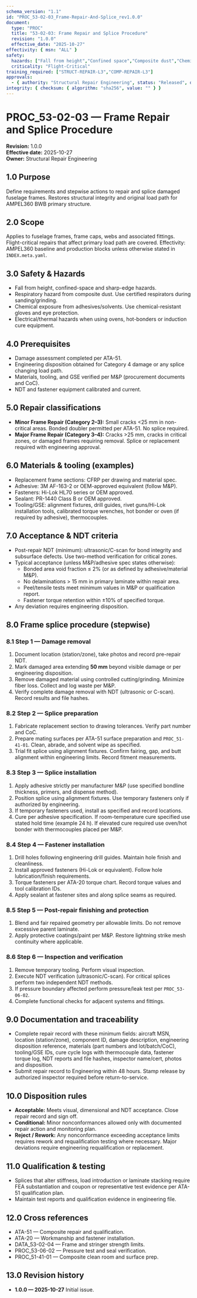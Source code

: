```yaml
---
schema_version: "1.1"
id: "PROC_53-02-03_Frame-Repair-And-Splice_rev1.0.0"
document:
  type: "PROC"
  title: "53-02-03: Frame Repair and Splice Procedure"
  revision: "1.0.0"
  effective_date: "2025-10-27"
effectivity: { msn: "ALL" }
safety:
  hazards: ["Fall from height","Confined space","Composite dust","Chemical exposure"]
  criticality: "Flight-Critical"
training_required: ["STRUCT-REPAIR-L3","COMP-REPAIR-L3"]
approvals:
  - { authority: "Structural Repair Engineering", status: "Released", date: "2025-10-27" }
integrity: { checksum: { algorithm: "sha256", value: "" } }
---
```

# PROC_53-02-03 — Frame Repair and Splice Procedure
**Revision:** 1.0.0  
**Effective date:** 2025-10-27  
**Owner:** Structural Repair Engineering

## 1.0 Purpose
Define requirements and stepwise actions to repair and splice damaged fuselage frames. Restores structural integrity and original load path for AMPEL360 BWB primary structure.

## 2.0 Scope
Applies to fuselage frames, frame caps, webs and associated fittings. Flight-critical repairs that affect primary load path are covered. Effectivity: AMPEL360 baseline and production blocks unless otherwise stated in `INDEX.meta.yaml`.

## 3.0 Safety & Hazards
- Fall from height, confined-space and sharp-edge hazards.  
- Respiratory hazard from composite dust. Use certified respirators during sanding/grinding.  
- Chemical exposure from adhesives/solvents. Use chemical-resistant gloves and eye protection.  
- Electrical/thermal hazards when using ovens, hot-bonders or induction cure equipment.

## 4.0 Prerequisites
- Damage assessment completed per ATA-51.  
- Engineering disposition obtained for Category 4 damage or any splice changing load path.  
- Materials, tooling, and GSE verified per M&P (procurement documents and CoC).  
- NDT and fastener equipment calibrated and current.

## 5.0 Repair classifications
- **Minor Frame Repair (Category 2–3):** Small cracks <25 mm in non-critical areas. Bonded doubler permitted per ATA-51. No splice required.  
- **Major Frame Repair (Category 3–4):** Cracks >25 mm, cracks in critical zones, or damaged frames requiring removal. Splice or replacement required with engineering approval.

## 6.0 Materials & tooling (examples)
- Replacement frame sections: CFRP per drawing and material spec.  
- Adhesive: 3M AF-163-2 or OEM-approved equivalent (follow M&P).  
- Fasteners: Hi-Lok HL70 series or OEM approved.  
- Sealant: PR-1440 Class B or OEM approved.  
- Tooling/GSE: alignment fixtures, drill guides, rivet guns/Hi-Lok installation tools, calibrated torque wrenches, hot bonder or oven (if required by adhesive), thermocouples.

## 7.0 Acceptance & NDT criteria
- Post-repair NDT (minimum): ultrasonic/C-scan for bond integrity and subsurface defects. Use two-method verification for critical zones.  
- Typical acceptance (unless M&P/adhesive spec states otherwise):  
  - Bonded area void fraction ≤ 2% (or as defined by adhesive/material M&P).  
  - No delaminations > 15 mm in primary laminate within repair area.  
  - Peel/tensile tests meet minimum values in M&P or qualification report.  
  - Fastener torque retention within ±10% of specified torque.  
- Any deviation requires engineering disposition.

## 8.0 Frame splice procedure (stepwise)
### 8.1 Step 1 — Damage removal
1. Document location (station/zone), take photos and record pre-repair NDT.  
2. Mark damaged area extending **50 mm** beyond visible damage or per engineering disposition.  
3. Remove damaged material using controlled cutting/grinding. Minimize fiber loss. Collect and log waste per M&P.  
4. Verify complete damage removal with NDT (ultrasonic or C-scan). Record results and file hashes.

### 8.2 Step 2 — Splice preparation
1. Fabricate replacement section to drawing tolerances. Verify part number and CoC.  
2. Prepare mating surfaces per ATA-51 surface preparation and `PROC_51-41-01`. Clean, abrade, and solvent wipe as specified.  
3. Trial fit splice using alignment fixtures. Confirm fairing, gap, and butt alignment within engineering limits. Record fitment measurements.

### 8.3 Step 3 — Splice installation
1. Apply adhesive strictly per manufacturer M&P (use specified bondline thickness, primers, and dispense method).  
2. Position splice using alignment fixtures. Use temporary fasteners only if authorized by engineering.  
3. If temporary fasteners used, install as specified and record locations.  
4. Cure per adhesive specification. If room-temperature cure specified use stated hold time (example 24 h). If elevated cure required use oven/hot bonder with thermocouples placed per M&P.

### 8.4 Step 4 — Fastener installation
1. Drill holes following engineering drill guides. Maintain hole finish and cleanliness.  
2. Install approved fasteners (Hi-Lok or equivalent). Follow hole lubrication/finish requirements.  
3. Torque fasteners per ATA-20 torque chart. Record torque values and tool calibration IDs.  
4. Apply sealant at fastener sites and along splice seams as required.

### 8.5 Step 5 — Post-repair finishing and protection
1. Blend and fair repaired geometry per allowable limits. Do not remove excessive parent laminate.  
2. Apply protective coatings/paint per M&P. Restore lightning strike mesh continuity where applicable.

### 8.6 Step 6 — Inspection and verification
1. Remove temporary tooling. Perform visual inspection.  
2. Execute NDT verification (ultrasonic/C-scan). For critical splices perform two independent NDT methods.  
3. If pressure boundary affected perform pressure/leak test per `PROC_53-06-02`.  
4. Complete functional checks for adjacent systems and fittings.

## 9.0 Documentation and traceability
- Complete repair record with these minimum fields: aircraft MSN, location (station/zone), component ID, damage description, engineering disposition reference, materials (part numbers and lot/batch/CoC), tooling/GSE IDs, cure cycle logs with thermocouple data, fastener torque log, NDT reports and file hashes, inspector name/cert, photos and disposition.  
- Submit repair record to Engineering within 48 hours. Stamp release by authorized inspector required before return-to-service.

## 10.0 Disposition rules
- **Acceptable:** Meets visual, dimensional and NDT acceptance. Close repair record and sign off.  
- **Conditional:** Minor nonconformances allowed only with documented repair action and monitoring plan.  
- **Reject / Rework:** Any nonconformance exceeding acceptance limits requires rework and requalification testing where necessary. Major deviations require engineering requalification or replacement.

## 11.0 Qualification & testing
- Splices that alter stiffness, load introduction or laminate stacking require FEA substantiation and coupon or representative test evidence per ATA-51 qualification plan.  
- Maintain test reports and qualification evidence in engineering file.

## 12.0 Cross references
- ATA-51 — Composite repair and qualification.  
- ATA-20 — Workmanship and fastener installation.  
- DATA_53-02-04 — Frame and stringer strength limits.  
- PROC_53-06-02 — Pressure test and seal verification.  
- PROC_51-41-01 — Composite clean room and surface prep.

## 13.0 Revision history
- **1.0.0 — 2025-10-27** Initial issue.

